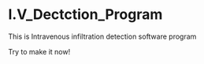 # I.V_Dectction_Program

This is Intravenous infiltration detection software program

Try to make it now!
